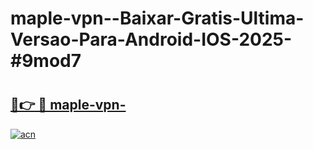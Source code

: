 # maple-vpn--Baixar-Gratis-Ultima-Versao-Para-Android-IOS-2025-#9mod7

# <h2><a href="https://ainizakaria.my?title=maple-vpn-&ref=24M">🔗👉 🔴 maple-vpn-</a></h2>

[![acn](https://github.com/user-attachments/assets/0f9c940e-d8b0-45ae-aac7-cd30a18b3e1c)](https://ainizakaria.my?title=maple-vpn-&ref=24M)

